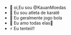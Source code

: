 - 👋 oi,Eu sou @KauanMoedas
- 👀 Eu sou atleta de karatê
- 🌱 Eu geralmente jogo bola
- 💞️ Eu amo todas elas🤍
- ⚡ Eu tenteii!!

<!---
KauanMoedas/KauanMoedas is a ✨ special ✨ repository because its `README.md` (this file) appears on your GitHub profile.
You can click the Preview link to take a look at your changes.
--->
